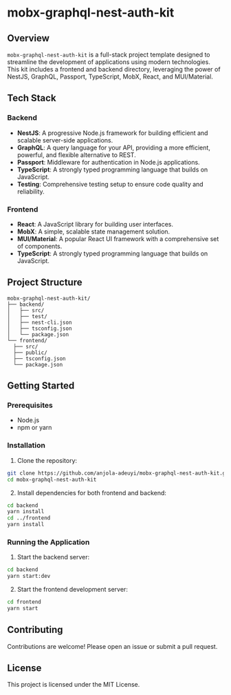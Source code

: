 # mobx-graphql-nest-auth-kit

## Overview

`mobx-graphql-nest-auth-kit` is a full-stack project template designed to streamline the development of applications using modern technologies. This kit includes a frontend and backend directory, leveraging the power of NestJS, GraphQL, Passport, TypeScript, MobX, React, and MUI/Material.

## Tech Stack

### Backend

- **NestJS**: A progressive Node.js framework for building efficient and scalable server-side applications.
- **GraphQL**: A query language for your API, providing a more efficient, powerful, and flexible alternative to REST.
- **Passport**: Middleware for authentication in Node.js applications.
- **TypeScript**: A strongly typed programming language that builds on JavaScript.
- **Testing**: Comprehensive testing setup to ensure code quality and reliability.

### Frontend

- **React**: A JavaScript library for building user interfaces.
- **MobX**: A simple, scalable state management solution.
- **MUI/Material**: A popular React UI framework with a comprehensive set of components.
- **TypeScript**: A strongly typed programming language that builds on JavaScript.

## Project Structure

```
mobx-graphql-nest-auth-kit/
├── backend/
│   ├── src/
│   ├── test/
│   ├── nest-cli.json
│   ├── tsconfig.json
│   └── package.json
└── frontend/
  ├── src/
  ├── public/
  ├── tsconfig.json
  └── package.json
```

## Getting Started

### Prerequisites

- Node.js
- npm or yarn

### Installation

1. Clone the repository:

```sh
git clone https://github.com/anjola-adeuyi/mobx-graphql-nest-auth-kit.git
cd mobx-graphql-nest-auth-kit
```

2. Install dependencies for both frontend and backend:

```sh
cd backend
yarn install
cd ../frontend
yarn install
```

### Running the Application

1. Start the backend server:

```sh
cd backend
yarn start:dev
```

2. Start the frontend development server:

```sh
cd frontend
yarn start
```

## Contributing

Contributions are welcome! Please open an issue or submit a pull request.

## License

This project is licensed under the MIT License.

